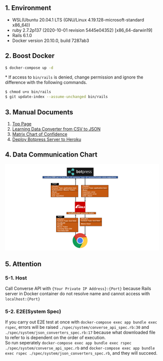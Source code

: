 ## 1. Environment

* WSL(Ubuntu 20.04.1 LTS (GNU/Linux 4.19.128-microsoft-standard x86_64))
* ruby 2.7.2p137 (2020-10-01 revision 5445e04352) [x86_64-darwin19]
* Rails 6.1.0
* Docker version 20.10.0, build 7287ab3

## 2. Boost Docker

```bash
$ docker-compose up -d
```

\* If access to `bin/rails` is denied, change permission and ignore the difference with the following commands.

```bash
$ chmod u+x bin/rails
$ git update-index --assume-unchanged bin/rails
```

## 3. Manual Documents

1. [Top Page](https://github.com/oasis-forever/botpress_inspection_tool_kit_rails/blob/master/docs/01_top.md)
2. [Learning Data Converter from CSV to JSON](https://github.com/oasis-forever/botpress_inspection_tool_kit_rails/blob/master/docs/02_json-converter.md)
3. [Matrix Chart of Confidence](https://github.com/oasis-forever/botpress_inspection_tool_kit_rails/blob/master/docs/03_converse-api.md)
4. [Deploy Botpress Server to Heroku](https://github.com/oasis-forever/botpress_inspection_tool_kit_rails/blob/master/docs/04_deploy-botpress-server-to-heroku.md)

## 4. Data Communication Chart

![Data Communication Chart](https://github.com/oasis-forever/botpress_inspection_tool_kit_rails/blob/master/public/data-communication.png)


## 5. Attention

### 5-1. Host

Call Converse API with `{Your Private IP Address}:{Port}` because Rails server in Docker container do not resolve name and cannot access with `localhost:{Port}`

### 5-2. E2E(System Spec)

If you carry out E2E test at once with `docker-compose exec app bundle exec rspec`, errors will be raised `./spec/system/converse_api_spec.rb:30` and `./spec/system/json_converters_spec.rb:17` because what downloaded file to refer to is dependent on the order of execution.  
So run seperately `docker-compose exec app bundle exec rspec ./spec/system/converse_api_spec.rb` and `docker-compose exec app bundle exec rspec ./spec/system/json_converters_spec.rb`, and they will succeed.
